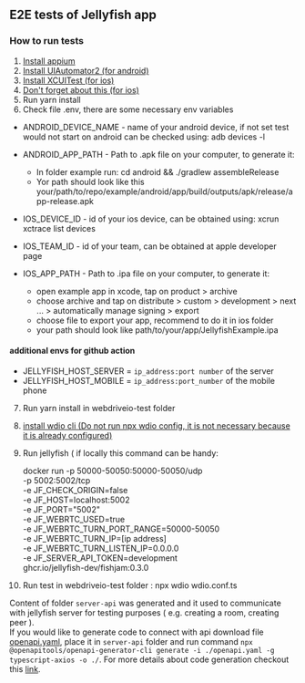 ## E2E tests of Jellyfish app

### How to run tests

1. [Install appium](https://appium.io/docs/en/2.1/quickstart/install/)
2. [Install UIAutomator2 (for android)](https://appium.io/docs/en/2.1/quickstart/uiauto2-driver/)
3. [Install XCUITest (for ios)](https://appium.github.io/appium-xcuitest-driver/5.11/setup/#real-devices)
4. [Don't forget about this (for ios)](https://appium.github.io/appium-xcuitest-driver/5.11/real-device-config/)
5. Run yarn install
6. Check file .env, there are some necessary env variables

- ANDROID_DEVICE_NAME - name of your android device, if not set test would not start on android can be checked using:
  adb devices -l
- ANDROID_APP_PATH - Path to .apk file on your computer, to generate it:

  - In folder example run: cd android && ./gradlew assembleRelease
  - Yor path should look like this your/path/to/repo/example/android/app/build/outputs/apk/release/app-release.apk

- IOS_DEVICE_ID - id of your ios device, can be obtained using: xcrun xctrace list devices
- IOS_TEAM_ID - id of your team, can be obtained at apple developer page
- IOS_APP_PATH - Path to .ipa file on your computer, to generate it:
  - open example app in xcode, tap on product > archive
  - choose archive and tap on distribute > custom > development > next ... > automatically manage signing > export
  - choose file to export your app, recommend to do it in ios folder
  - your path should look like path/to/your/app/JellyfishExample.ipa

#### additional envs for github action

- JELLYFISH_HOST_SERVER = `ip_address:port number` of the server
- JELLYFISH_HOST_MOBILE = `ip_address:port_number` of the mobile phone

7. Run yarn install in webdriveio-test folder
8. [install wdio cli (Do not run npx wdio config, it is not necessary because it is already configured)](https://v6.webdriver.io/docs/clioptions.html)
9. Run jellyfish ( if locally this command can be handy:

   docker run -p 50000-50050:50000-50050/udp \
   -p 5002:5002/tcp \
   -e JF_CHECK_ORIGIN=false \
   -e JF_HOST=localhost:5002 \
   -e JF_PORT="5002" \
   -e JF_WEBRTC_USED=true \
   -e JF_WEBRTC_TURN_PORT_RANGE=50000-50050 \
   -e JF_WEBRTC_TURN_IP=[ip address] \
   -e JF_WEBRTC_TURN_LISTEN_IP=0.0.0.0 \
   -e JF_SERVER_API_TOKEN=development \
   ghcr.io/jellyfish-dev/fishjam:0.3.0

10. Run test in webdriveio-test folder : npx wdio wdio.conf.ts

Content of folder `server-api` was generated and it used to communicate with jellyfish server for testing purposes ( e.g. creating a room, creating peer ). <br>
If you would like to generate code to connect with api download file [openapi.yaml](https://jellyfish-dev.github.io/jellyfish-docs/for_developers/api_reference/rest_api), place it in `server-api` folder and run command `npx @openapitools/openapi-generator-cli generate -i ./openapi.yaml -g typescript-axios -o ./`. For more details about code generation checkout this [link](https://www.npmjs.com/package/@openapitools/openapi-generator-cli).
